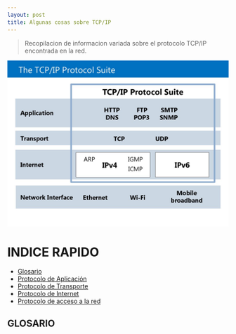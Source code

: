 ```yaml
---
layout: post
title: Algunas cosas sobre TCP/IP
---
```


> Recopilacion de informacion variada sobre el protocolo TCP/IP encontrada en la red.

![LAYER](ass/slide-3.jpg)

# INDICE RAPIDO

- [Glosario](#glosario)
- [Protocolo de Aplicación]()
- [Protocolo de Transporte]()
- [Protocolo de Internet]()
- [Protocolo de acceso a la red]()


## GLOSARIO





